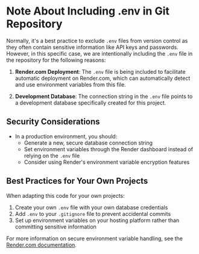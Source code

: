 # Note About Including .env in Git Repository

Normally, it's a best practice to exclude `.env` files from version control as they often contain sensitive information like API keys and passwords. However, in this specific case, we are intentionally including the `.env` file in the repository for the following reasons:

1. **Render.com Deployment**: The `.env` file is being included to facilitate automatic deployment on Render.com, which can automatically detect and use environment variables from this file.

2. **Development Database**: The connection string in the `.env` file points to a development database specifically created for this project.

## Security Considerations

- In a production environment, you should:
  - Generate a new, secure database connection string
  - Set environment variables through the Render dashboard instead of relying on the `.env` file
  - Consider using Render's environment variable encryption features

## Best Practices for Your Own Projects

When adapting this code for your own projects:

1. Create your own `.env` file with your own database credentials
2. Add `.env` to your `.gitignore` file to prevent accidental commits
3. Set up environment variables on your hosting platform rather than committing sensitive information

For more information on secure environment variable handling, see the [Render.com documentation](https://render.com/docs/environment-variables).